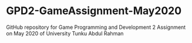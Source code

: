 # GPD2-GameAssignment-May2020
GitHub repository for Game Programming and Development 2 Assignment on May 2020 of University Tunku Abdul Rahman

